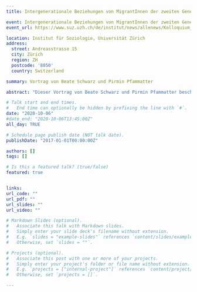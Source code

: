 ```yaml
---
title: Intergenerationale Beziehungen von MigrantInnen der zweiten Generation

event: Intergenerationale Beziehungen von MigrantInnen der zweiten Generation
event_url: https://www.suz.uzh.ch/de/institut/news/allenews/Kolloquium_Schwarz.html

location: Institut für Soziologie, Universität Zürich
address:
  street: Andreasstrasse 15
  city: Zürich
  region: ZH
  postcode: '8050'
  country: Switzerland

summary: Vortrag von Beate Schwarz und Pirmin Pfammatter

abstract: "Dieser Vortrag von Beate Schwarz und Pirmin Pfammatter beschäftigt sich mit den Intergenerationalen Beziehungen erwachsener MigrantInnen der zweiten Generation. Die Schweiz hat eine lange, jedoch teilweise ambivalente Beziehung zu ihren Migrationsgruppen. Dieser Vortrag geht auf die Frage ein, welche Rolle die Orientierung an der Herkunfts- und Aufnahmekultur in der Erklärung des subjektiven Wohlbefindens haben, sowie welche Rolle erlebte Konflikte in der Beziehung zu den Eltern in der Erklärung der Unterstützung, welche Erwachsene ihren Eltern geben, spielt."

# Talk start and end times.
#   End time can optionally be hidden by prefixing the line with `#`.
date: "2020-10-06"
#date_end: "2020-10-06T13:45:00Z"
all_day: TRUE

# Schedule page publish date (NOT talk date).
publishDate: "2017-01-01T00:00:00Z"

authors: []
tags: []

# Is this a featured talk? (true/false)
featured: true


links:
url_code: ""
url_pdf: ""
url_slides: ""
url_video: ""

# Markdown Slides (optional).
#   Associate this talk with Markdown slides.
#   Simply enter your slide deck's filename without extension.
#   E.g. `slides = "example-slides"` references `content/slides/example-slides.md`.
#   Otherwise, set `slides = ""`.

# Projects (optional).
#   Associate this post with one or more of your projects.
#   Simply enter your project's folder or file name without extension.
#   E.g. `projects = ["internal-project"]` references `content/project/deep-learning/index.md`.
#   Otherwise, set `projects = []`.

---
```

